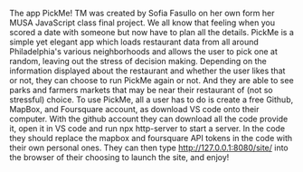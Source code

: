 The app PickMe! TM was created by Sofia Fasullo on her own form her MUSA JavaScript class final project. 
We all know that feeling when you scored a date with someone but now have to plan all the details. PickMe is a simple yet elegant app which loads restaurant data from all around Philadelphia's various neighborhoods and allows the user to pick one at random, leaving out the stress of decision making. Depending on the information displayed about the restaurant and whether the user likes that or not, they can choose to run PickMe again or not. And they are able to see parks and farmers markets that may be near their restaurant of (not so stressful) choice.
To use PickMe, all a user has to do is create a free Github, MapBox, and Foursquare account, as download VS code onto their computer. With the github account they can download all the code provide it, open it in VS code and run npx http-server to start a server. In the code they should replace the mapbox and foursquare API tokens in the code with their own personal ones. They can then type http://127.0.0.1:8080/site/ into the browser of their choosing to launch the site, and enjoy!